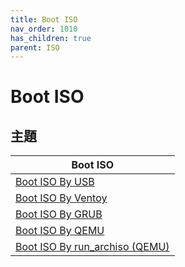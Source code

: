 ```yaml
---
title: Boot ISO
nav_order: 1010
has_children: true
parent: ISO
---
```



# Boot ISO


## 主題

| Boot ISO |
| --- |
| [Boot ISO By USB](https://samwhelp.github.io/note-about-archlinux/read/core/iso/boot-iso/boot-iso-by-usb.html) |
| [Boot ISO By Ventoy](https://samwhelp.github.io/note-about-archlinux/read/core/iso/boot-iso/boot-iso-by-ventoy.html) |
| [Boot ISO By GRUB](https://samwhelp.github.io/note-about-archlinux/read/core/iso/boot-iso/boot-iso-by-grub.html) |
| [Boot ISO By QEMU](https://samwhelp.github.io/note-about-archlinux/read/core/iso/boot-iso/boot-iso-by-qemu.html) |
| [Boot ISO By run_archiso (QEMU)](https://samwhelp.github.io/note-about-archlinux/read/core/iso/boot-iso/boot-iso-by-run_archiso.html) |
